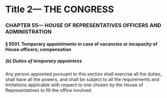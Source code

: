 
# Title 2— THE CONGRESS
### CHAPTER 55— HOUSE OF REPRESENTATIVES OFFICERS AND ADMINISTRATION
#### § 5501. Temporary appointments in case of vacancies or incapacity of House officers; compensation
##### (b) Duties of temporary appointees

Any person appointed pursuant to this section shall exercise all the duties, shall have all the powers, and shall be subject to all the requirements and limitations applicable with respect to one chosen by the House of Representatives to fill the office involved.
